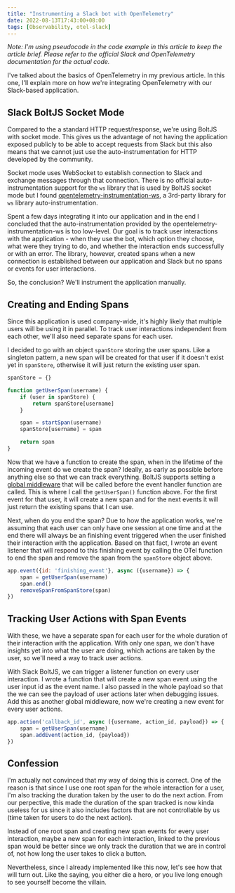 ```yaml
---
title: "Instrumenting a Slack bot with OpenTelemetry"
date: 2022-08-13T17:43:00+08:00
tags: [Observability, otel-slack]
---
```


*Note: I'm using pseudocode in the code example in this article to keep the article brief. Please refer to the official Slack and OpenTelemetry documentation for the actual code.*

I've talked about the basics of OpenTelemetry in my previous article. In this one, I'll explain more on how we're integrating OpenTelemetry with our Slack-based application.

## Slack BoltJS Socket Mode

Compared to the a standard HTTP request/response, we're using BoltJS with socket mode. This gives us the advantage of not having the application exposed publicly to be able to accept requests from Slack but this also means that we cannot just use the auto-instrumentation for HTTP developed by the community.

Socket mode uses WebSocket to establish connection to Slack and exchange messages through that connection. There is no official auto-instrumentation support for the `ws` library that is used by BoltJS socket mode but I found [opentelemetry-instrumentation-ws][1], a 3rd-party library for `ws` library auto-instrumentation. 

Spent a few days integrating it into our application and in the end I concluded that the auto-instrumentation provided by the opentelemetry-instrumentation-ws is too low-level. Our goal is to track user interactions with the application - when they use the bot, which option they choose, what were they trying to do, and whether the interaction ends successfully or with an error. The library, however, created spans when a new connection is established between our application and Slack but no spans or events for user interactions.

So, the conclusion? We'll instrument the application manually.

## Creating and Ending Spans

Since this application is used company-wide, it's highly likely that multiple users will be using it in parallel. To track user interactions independent from each other, we'll also need separate spans for each user. 

I decided to go with an object `spanStore` storing the user spans. Like a singleton pattern, a new span will be created for that user if it doesn't exist yet in `spanStore`, otherwise it will just return the existing user span.

```javascript
spanStore = {}

function getUserSpan(username) {
    if (user in spanStore) {
        return spanStore[username]
    }

    span = startSpan(username)
    spanStore[username] = span

    return span
}
```

Now that we have a function to create the span, when in the lifetime of the incoming event do we create the span? Ideally, as early as possible before anything else so that we can track everything. BoltJS supports setting a [global middleware][2] that will be called before the event handler function are called. This is where I call the `getUserSpan()` function above. For the first event for that user, it will create a new span and for the next events it will just return the existing spans that I can use.

Next, when do you end the span? Due to how the application works, we're assuming that each user can only have one session at one time and at the end there will always be an finishing event triggered when the user finished their interaction with the application. Based on that fact, I wrote an event listener that will respond to this finishing event by calling the OTel function to end the span and remove the span from the `spanStore` object above.

```javascript
app.event({id: 'finishing_event'}, async ({username}) => {
    span = getUserSpan(username)
    span.end()
    removeSpanFromSpanStore(span)
})
```

## Tracking User Actions with Span Events

With these, we have a separate span for each user for the whole duration of their interaction with the application. With only one span, we don't have insights yet into what the user are doing, which actions are taken by the user, so we'll need a way to track user actions.

With Slack BoltJS, we can trigger a listener function on every user interaction. I wrote a function that will create a new span event using the user input id as the event name. I also passed in the whole payload so that the we can see the payload of user actions later when debugging issues. Add this as another global middleware, now we're creating a new event for every user actions.

```javascript
app.action('callback_id', async ({username, action_id, payload}) => {
    span = getUserSpan(username)
    span.addEvent(action_id, {payload})
})
```

## Confession

I'm actually not convinced that my way of doing this is correct. One of the reason is that since I use one root span for the whole interaction for a user, I'm also tracking the duration taken by the user to do the next action. From our perpective, this made the duration of the span tracked is now kinda useless for us since it also includes factors that are not controllable by us (time taken for users to do the next action).

Instead of one root span and creating new span events for every user interaction, maybe a new span for each interaction, linked to the previous span would be better since we only track the duration that we are in control of, not how long the user takes to click a button.

Nevertheless, since I already implemented like this now, let's see how that will turn out. Like the saying, you either die a hero, or you live long enough to see yourself become the villain.

[1]: https://www.npmjs.com/package/opentelemetry-instrumentation-ws
[2]: https://slack.dev/bolt-js/concepts#global-middleware
